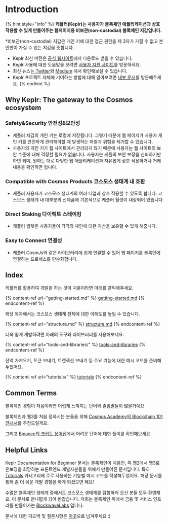 # Introduction

{% hint style="info" %}
**케플러(Keplr)는 사용자가 블록체인 애플리케이션과 상호 작용할 수 있게 만들어주는 웹페이지용 비보관(non-custodial) 블록체인 지갑입니다.**

\*비보관(non-custodial) 지갑은 개인 키에 대한 접근 권한을 제 3자가 가질 수 없고 본인만이 가질 수 있는 지갑을 뜻합니다.

* Keplr 최신 버전은 [공식 웹사이트](https://www.keplr.app/)에서 다운로드 받을 수 있습니다.&#x20;
* Keplr 사용에 대한 도움말을 보려면 [사용자 지원 사이트](https://help.keplr.app/)를 방문하세요.
* 최신 뉴스는[ Twitter](https://twitter.com/keplrwallet)와 [Medium](https://medium.com/@chainapsis) 에서 확인해보실 수 있습니다.
* Keplr 프로젝트 자체에 기여하는 방법에 대해 알아보려면 [내부 문서](https://github.com/chainapsis/keplr-wallet)를 방문해주세요.
{% endhint %}

## Why Keplr: The gateway to the Cosmos ecosystem <a href="#why-keplr" id="why-keplr"></a>

### Safety\&Security 안전성&보안성&#x20;

* 케플러 지갑의 개인 키는 로컬에 저장됩니다. 그렇기 때문에 웹 페이지가 사용자 개인 키를 안전하게 관리해야할 때 발생하는 마찰과 위험을 제거할 수 있습니다.
* 사용자의 개인 키가 웹 사이트에서 관리되지 않기 때문에 사용자는 웹 사이트의 보안 수준에 대해 걱정할 필요가 없습니다. 사용자는 케플의 보안 보장을 신뢰하기만 하면 되며, 원하는 대로 다양한 웹 애플리케이션과 자유롭게 상호 작용하거나 거래 내용을 확인하면 됩니다.

### Compatible with Cosmos Products 코스모스 생태계 내 호환

* 케플러 사용자가 코스모스 생태계의 여러 디앱과 상호 작용할 수 있도록 합니다. 코스모스 생태계 내 대부분의 신제품에 기본적으로 케플러 월렛이 내장되어 있습니다.

### Direct Staking 다이렉트 스테이킹

* 케플러 월렛은 사용자들이 각각의 체인에 대한 자산을 보유할 수 있게 해줍니다.

### Easy to Connect 연결성

* 케플러 CosmJs와 같은 라이브러리에 쉽게 연결할 수 있어 웹 페이지를 블록인에 연결하는 프로세스를 단순화합니다.

## Index &#x20;

케플러를 활용하여 개발을 하는 것이 처음이라면 아래를 클릭해주세요.

{% content-ref url="getting-started.md" %}
[getting-started.md](getting-started.md)
{% endcontent-ref %}

해당 목차에서는 코스모스 생태계 전체에 대한 이해도를 높일 수 있습니다.

{% content-ref url="structure.md" %}
[structure.md](structure.md)
{% endcontent-ref %}

더욱 쉽게 개발하려면 아래의 도구와 라이브러리를 사용해보세요.

{% content-ref url="tools-and-libraries/" %}
[tools-and-libraries](tools-and-libraries/)
{% endcontent-ref %}

잔액 가져오기, 토큰 보내기, 트랜잭션 보내기 등 주요 기능에 대한 예시 코드를 준비해두었어요.

{% content-ref url="tutorials/" %}
[tutorials](tutorials/)
{% endcontent-ref %}

## Common Terms

블록체인 경험이 처음이라면 어렵게 느껴지는 단어와 줄임말들이 많을거예요.&#x20;

블록체인과 웹3를 처음 접하시는 분들을 위해 [Cosmos Academy의 Blockchain 101 안내서](https://interchainacademy.cosmos.network/academy/0.0-B9lab-Blockchains/1\_blockchain.html)를 추천드릴게요.&#x20;

그리고  [Binance의 크립토 용어집](https://academy.binance.com/en/glossary)에서 어려운 단어에 대한 풀이를 확인해보세요.

## Helpful Links

Keplr Documentation for Beginner 문서는 블록체인이 처음인, 즉 웹2에서 웹3로 온보딩을 희망하는 프론트엔드 개발자분들을 위해서 만들어진 문서입니다. 특히 [Tutorials](tutorials/) 카테고리에 주로 사용하는 기능별 예시 코드를 작성해두었어요. 해당 문서를 통해 좀 더 쉬운 개발 경험을 하게 되셨으면 해요!&#x20;

수많은 블록체인 생태계 중에서도 코스모스 생태계를 탐험하러 오신 분들 모두 환영해요. 이 문서로 만나뵙게 되어 반갑습니다. 저희는 블록체인 위에서 금융 및 서비스 인프라를 만들어가는 [BlockwaveLabs](https://www.blockwavelabs.io/) 입니다.

문서에 대한 피드백 및 질문사항은 [이곳](https://twitter.com/BlockwaveL)으로 남겨주세요 :)
